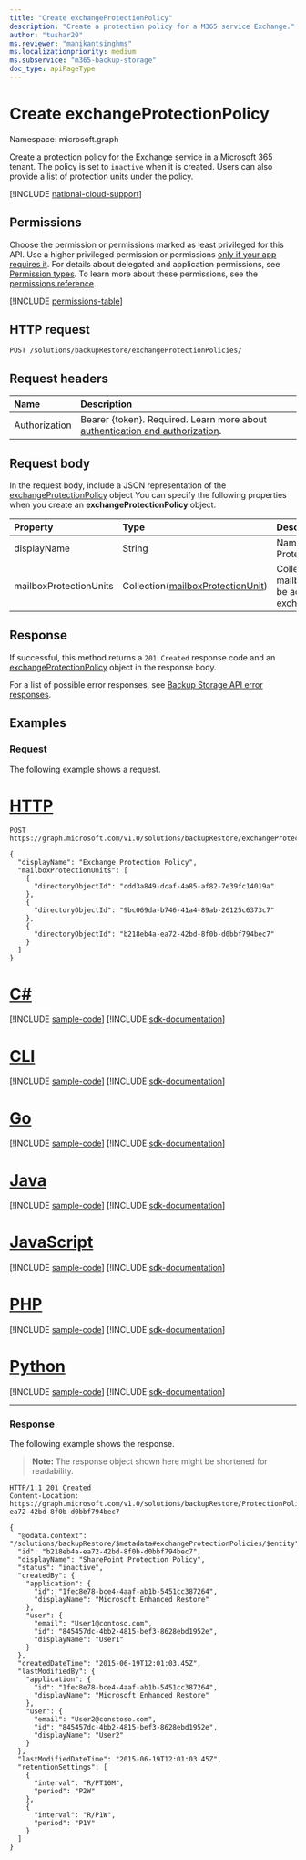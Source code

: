 ```yaml
---
title: "Create exchangeProtectionPolicy"
description: "Create a protection policy for a M365 service Exchange."
author: "tushar20"
ms.reviewer: "manikantsinghms"
ms.localizationpriority: medium
ms.subservice: "m365-backup-storage"
doc_type: apiPageType
---
```


# Create exchangeProtectionPolicy

Namespace: microsoft.graph

Create a protection policy for the Exchange service in a Microsoft 365 tenant. The policy is set to `inactive` when it is created. Users can also provide a list of protection units under the policy.

[!INCLUDE [national-cloud-support](../../includes/global-only.md)]

## Permissions

Choose the permission or permissions marked as least privileged for this API. Use a higher privileged permission or permissions [only if your app requires it](/graph/permissions-overview#best-practices-for-using-microsoft-graph-permissions). For details about delegated and application permissions, see [Permission types](/graph/permissions-overview#permission-types). To learn more about these permissions, see the [permissions reference](/graph/permissions-reference).

<!-- { "blockType": "permissions", "name": "backuprestoreroot_post_exchangeprotectionpolicies" } -->
[!INCLUDE [permissions-table](../includes/permissions/backuprestoreroot-post-exchangeprotectionpolicies-permissions.md)]

## HTTP request

<!-- {
  "blockType": "ignored"
}
-->
``` http
POST /solutions/backupRestore/exchangeProtectionPolicies/
```

## Request headers

|Name|Description|
|:---|:---|
|Authorization|Bearer {token}. Required. Learn more about [authentication and authorization](/graph/auth/auth-concepts).|

## Request body

In the request body, include a JSON representation of the [exchangeProtectionPolicy](../resources/exchangeprotectionpolicy.md) object You can specify the following properties when you create an **exchangeProtectionPolicy** object.

|Property|Type|Description|
|:---|:---|:---|
|displayName|String|Name of the Exchange Protection Policy.|
|mailboxProtectionUnits|Collection([mailboxProtectionUnit](../resources/mailboxprotectionunit.md))|Collection of the mailboxProtectionUnits to be added to the exchangeProtectionPolicy.|

## Response

If successful, this method returns a `201 Created` response code and an [exchangeProtectionPolicy](../resources/exchangeprotectionpolicy.md) object in the response body.

For a list of possible error responses, see [Backup Storage API error responses](/graph/backup-storage-error-codes).

## Examples

### Request

The following example shows a request.

# [HTTP](#tab/http)
<!-- {
  "blockType": "request",
  "name": "exchangeprotectionpolicy_create"
}
-->

``` http
POST https://graph.microsoft.com/v1.0/solutions/backupRestore/exchangeProtectionPolicies

{
  "displayName": "Exchange Protection Policy",
  "mailboxProtectionUnits": [
    {
      "directoryObjectId": "cdd3a849-dcaf-4a85-af82-7e39fc14019a"
    },
    {
      "directoryObjectId": "9bc069da-b746-41a4-89ab-26125c6373c7"
    },
    {
      "directoryObjectId": "b218eb4a-ea72-42bd-8f0b-d0bbf794bec7"
    }
  ]
}
```

# [C#](#tab/csharp)
[!INCLUDE [sample-code](../includes/snippets/csharp/exchangeprotectionpolicy-create-csharp-snippets.md)]
[!INCLUDE [sdk-documentation](../includes/snippets/snippets-sdk-documentation-link.md)]

# [CLI](#tab/cli)
[!INCLUDE [sample-code](../includes/snippets/cli/exchangeprotectionpolicy-create-cli-snippets.md)]
[!INCLUDE [sdk-documentation](../includes/snippets/snippets-sdk-documentation-link.md)]

# [Go](#tab/go)
[!INCLUDE [sample-code](../includes/snippets/go/exchangeprotectionpolicy-create-go-snippets.md)]
[!INCLUDE [sdk-documentation](../includes/snippets/snippets-sdk-documentation-link.md)]

# [Java](#tab/java)
[!INCLUDE [sample-code](../includes/snippets/java/exchangeprotectionpolicy-create-java-snippets.md)]
[!INCLUDE [sdk-documentation](../includes/snippets/snippets-sdk-documentation-link.md)]

# [JavaScript](#tab/javascript)
[!INCLUDE [sample-code](../includes/snippets/javascript/exchangeprotectionpolicy-create-javascript-snippets.md)]
[!INCLUDE [sdk-documentation](../includes/snippets/snippets-sdk-documentation-link.md)]

# [PHP](#tab/php)
[!INCLUDE [sample-code](../includes/snippets/php/exchangeprotectionpolicy-create-php-snippets.md)]
[!INCLUDE [sdk-documentation](../includes/snippets/snippets-sdk-documentation-link.md)]

# [Python](#tab/python)
[!INCLUDE [sample-code](../includes/snippets/python/exchangeprotectionpolicy-create-python-snippets.md)]
[!INCLUDE [sdk-documentation](../includes/snippets/snippets-sdk-documentation-link.md)]

---

### Response

The following example shows the response.
>**Note:** The response object shown here might be shortened for readability.
<!-- {
  "blockType": "response",
  "truncated": true,
  "@odata.type": "microsoft.graph.exchangeProtectionPolicy"
}
-->

``` http
HTTP/1.1 201 Created
Content-Location: https://graph.microsoft.com/v1.0/solutions/backupRestore/ProtectionPolicies/b218eb4a-ea72-42bd-8f0b-d0bbf794bec7

{
  "@odata.context": "/solutions/backupRestore/$metadata#exchangeProtectionPolicies/$entity",
  "id": "b218eb4a-ea72-42bd-8f0b-d0bbf794bec7",
  "displayName": "SharePoint Protection Policy",
  "status": "inactive",
  "createdBy": {
    "application": {
      "id": "1fec8e78-bce4-4aaf-ab1b-5451cc387264",
      "displayName": "Microsoft Enhanced Restore"
    },
    "user": {
      "email": "User1@contoso.com",
      "id": "845457dc-4bb2-4815-bef3-8628ebd1952e",
      "displayName": "User1"
    }
  },
  "createdDateTime": "2015-06-19T12:01:03.45Z",
  "lastModifiedBy": {
    "application": {
      "id": "1fec8e78-bce4-4aaf-ab1b-5451cc387264",
      "displayName": "Microsoft Enhanced Restore"
    },
    "user": {
      "email": "User2@constoso.com",
      "id": "845457dc-4bb2-4815-bef3-8628ebd1952e",
      "displayName": "User2"
    }
  },
  "lastModifiedDateTime": "2015-06-19T12:01:03.45Z",
  "retentionSettings": [
    {
      "interval": "R/PT10M",
      "period": "P2W"
    },
    {
      "interval": "R/P1W",
      "period": "P1Y"
    }
  ]
}
```
